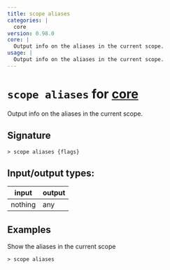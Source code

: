 ```yaml
---
title: scope aliases
categories: |
  core
version: 0.98.0
core: |
  Output info on the aliases in the current scope.
usage: |
  Output info on the aliases in the current scope.
---
```

<!-- This file is automatically generated. Please edit the command in https://github.com/nushell/nushell instead. -->

# `scope aliases` for [core](/commands/categories/core.md)

<div class='command-title'>Output info on the aliases in the current scope.</div>

## Signature

```> scope aliases {flags} ```


## Input/output types:

| input   | output |
| ------- | ------ |
| nothing | any    |

## Examples

Show the aliases in the current scope
```nu
> scope aliases

```
